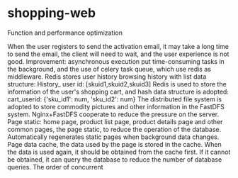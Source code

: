 # shopping-web
Function and performance optimization

When the user registers to send the activation email, it may take a long time to send the email, the client will need to wait, and the user experience is not good.
Improvement: asynchronous execution put time-consuming tasks in the background, and the use of celery task queue, which use redis as middleware.
Redis stores user history browsing history with list data structure: History_ user id: [skuid1,skuid2,skuid3]
Redis is used to store the information of the user's shopping cart, and hash data structure is adopted: cart_userid: {'sku_id1': num, 'sku_id2': num}
The distributed file system is adopted to store commodity pictures and other information in the FastDFS system. Nginx+FastDFS cooperate to reduce the pressure on the server.
Page static: home page, product list page, product details page and other common pages, the page static, to reduce the operation of the database. Automatically regenerates static pages when background data changes.
Page data cache, the data used by the page is stored in the cache. When the data is used again, it should be obtained from the cache first. If it cannot be obtained, it can query the database to reduce the number of database queries.
The order of concurrent
